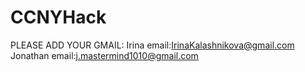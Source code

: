 # CCNYHack

PLEASE ADD YOUR GMAIL:
Irina email:IrinaKalashnikova@gmail.com
Jonathan email:j.mastermind1010@gmail.com
